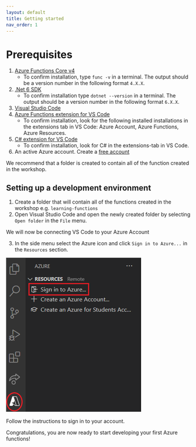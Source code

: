 ```yaml
---
layout: default
title: Getting started
nav_order: 1
---
```


# Prerequisites

1. [Azure Functions Core v4](https://docs.microsoft.com/en-us/azure/azure-functions/functions-run-local?tabs=v4%2Cwindows%2Ccsharp%2Cportal%2Cbash#install-the-azure-functions-core-tools)
    - To confirm installation, type `func -v` in a terminal. The output should be a version number in the following format `4.X.X`.
2. [.Net 6 SDK](https://dotnet.microsoft.com/download)
    - To confirm installation type `dotnet --version` in a terminal. The output should be a version number in the following format `6.X.X`.
3. [Visual Studio Code](https://code.visualstudio.com/)
4. [Azure Functions extension for VS Code](https://marketplace.visualstudio.com/items?itemName=ms-azuretools.vscode-azurefunctions)
    - To confirm installation, look for the following installed installations in the extensions tab in VS Code: Azure Account, Azure Functions, Azure Resources.
5. [C# extension for VS Code](https://marketplace.visualstudio.com/items?itemName=ms-dotnettools.csharp) 
    - To confirm installation, look for C# in the extensions-tab in VS Code.
6. An active Azure account. Create a [free account](https://azure.microsoft.com/en-us/free)

We recommend that a folder is created to contain all of the function created in the workshop.



## Setting up a development environment

1. Create a folder that will contain all of the functions created in the workshop
e.g. `learning-functions`
2. Open Visual Studio Code and open the newly created folder by selecting `Open folder` in the `File` menu.

We will now be connecting VS Code to your Azure Account
    
3. In the side menu select the Azure icon and click `Sign in to Azure...` in the `Resources` section. 

![Log onto Azure in VS Code](images/vs-code-log-onto-azure.png)

Follow the instructions to sign in to your account.

Congratulations, you are now ready to start developing your first Azure functions!

